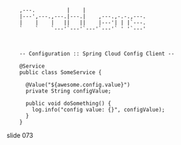         
        ,---.          |    |
        |---',---.,---.|---.|    ,---.,-.-.,---.
        |    |    |   ||   ||    |---'| | |`---.
        `    `    `---'`---'`---'`---'` ' '`---'



        -- Configuration :: Spring Cloud Config Client --

        @Service
        public class SomeService {

          @Value("${awesome.config.value}")
          private String configValue;

          public void doSomething() {
            log.info("config value: {}", configValue);
          }
        }
















































































slide 073
